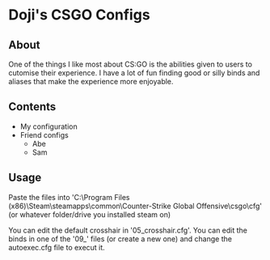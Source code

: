 # Doji's CSGO Configs

## About

One of the things I like most about CS:GO is the abilities given to users to cutomise their experience. I have a lot of fun finding good or silly binds and aliases that make the experience more enjoyable.

## Contents

* My configuration
* Friend configs
	* Abe
	* Sam

## Usage

Paste the files into 'C:\Program Files (x86)\Steam\steamapps\common\Counter-Strike Global Offensive\csgo\cfg' (or whatever folder/drive you installed steam on)

You can edit the default crosshair in '05_crosshair.cfg'.
You can edit the binds in one of the '09_' files (or create a new one) and change the autoexec.cfg file to execut it.

